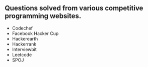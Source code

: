 
## Questions solved from various competitive programming websites.

* Codechef
* Facebook Hacker Cup
* Hackerearth
* Hackerrank
* Interviewbit
* Leetcode
* SPOJ

